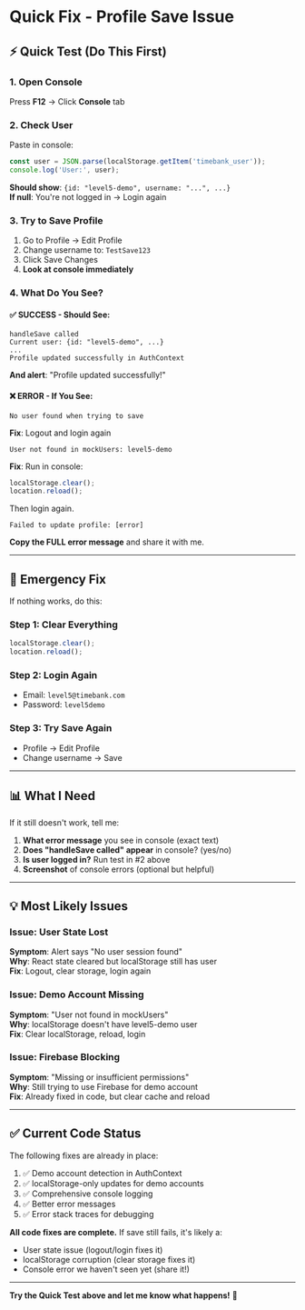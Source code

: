 # Quick Fix - Profile Save Issue

## ⚡ Quick Test (Do This First)

### 1. Open Console
Press **F12** → Click **Console** tab

### 2. Check User
Paste in console:
```javascript
const user = JSON.parse(localStorage.getItem('timebank_user'));
console.log('User:', user);
```
**Should show**: `{id: "level5-demo", username: "...", ...}`  
**If null**: You're not logged in → Login again

### 3. Try to Save Profile
1. Go to Profile → Edit Profile
2. Change username to: `TestSave123`
3. Click Save Changes
4. **Look at console immediately**

### 4. What Do You See?

#### ✅ SUCCESS - Should See:
```
handleSave called
Current user: {id: "level5-demo", ...}
...
Profile updated successfully in AuthContext
```
**And alert**: "Profile updated successfully!"

#### ❌ ERROR - If You See:
```
No user found when trying to save
```
**Fix**: Logout and login again

```
User not found in mockUsers: level5-demo
```
**Fix**: Run in console:
```javascript
localStorage.clear();
location.reload();
```
Then login again.

```
Failed to update profile: [error]
```
**Copy the FULL error message** and share it with me.

---

## 🔧 Emergency Fix

If nothing works, do this:

### Step 1: Clear Everything
```javascript
localStorage.clear();
location.reload();
```

### Step 2: Login Again
- Email: `level5@timebank.com`
- Password: `level5demo`

### Step 3: Try Save Again
- Profile → Edit Profile
- Change username → Save

---

## 📊 What I Need

If it still doesn't work, tell me:

1. **What error message** you see in console (exact text)
2. **Does "handleSave called" appear** in console? (yes/no)
3. **Is user logged in?** Run test in #2 above
4. **Screenshot** of console errors (optional but helpful)

---

## 💡 Most Likely Issues

### Issue: User State Lost
**Symptom**: Alert says "No user session found"  
**Why**: React state cleared but localStorage still has user  
**Fix**: Logout, clear storage, login again

### Issue: Demo Account Missing
**Symptom**: "User not found in mockUsers"  
**Why**: localStorage doesn't have level5-demo user  
**Fix**: Clear localStorage, reload, login

### Issue: Firebase Blocking
**Symptom**: "Missing or insufficient permissions"  
**Why**: Still trying to use Firebase for demo account  
**Fix**: Already fixed in code, but clear cache and reload

---

## ✅ Current Code Status

The following fixes are already in place:

1. ✅ Demo account detection in AuthContext
2. ✅ localStorage-only updates for demo accounts
3. ✅ Comprehensive console logging
4. ✅ Better error messages
5. ✅ Error stack traces for debugging

**All code fixes are complete.** If save still fails, it's likely a:
- User state issue (logout/login fixes it)
- localStorage corruption (clear storage fixes it)
- Console error we haven't seen yet (share it!)

---

**Try the Quick Test above and let me know what happens!** 🚀
